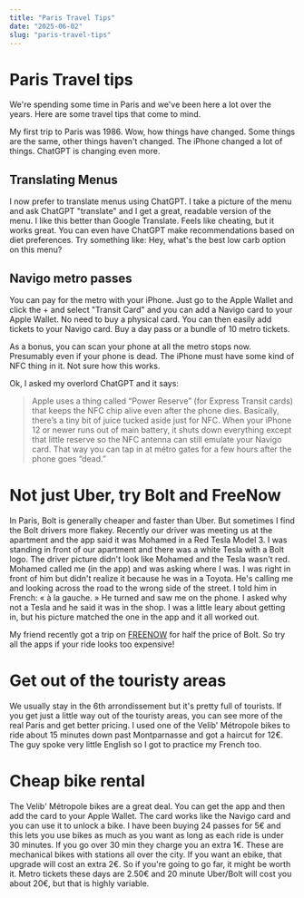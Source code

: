 ```yaml
---
title: "Paris Travel Tips"
date: "2025-06-02"
slug: "paris-travel-tips"
---
```


# Paris Travel tips

We're spending some time in Paris and we've been here a lot over the years.  Here are some travel tips that come to mind.   

My first trip to Paris was 1986.  Wow, how things have changed.  Some things are the same, other things haven't changed.  The iPhone changed a lot of things.  ChatGPT is changing even more.

## Translating Menus

I now prefer to translate menus using ChatGPT.  I take a picture of the menu and ask ChatGPT "translate" and I get a great, readable version of the menu.  I like this better than Google Translate.  Feels like cheating, but it works great.  You can even have ChatGPT make recommendations based on diet preferences.  Try something like:  Hey, what's the best low carb option on this menu?


## Navigo metro passes

You can pay for the metro with your iPhone.  Just go to the Apple Wallet and click the + and select "Transit Card"  and you can add a Navigo card to your Apple Wallet.  No need to buy a physical card.  You can then easily add tickets to your Navigo card.  Buy a day pass or a bundle of 10 metro tickets.  

As a bonus, you can scan your phone at all the metro stops now.  Presumably even if your phone is dead.  The iPhone must have some kind of NFC thing in it.  Not sure how this works.

Ok, I asked my overlord ChatGPT and it says:

> Apple uses a thing called “Power Reserve” (for Express Transit cards) that keeps the NFC chip alive even after the phone dies. Basically, there’s a tiny bit of juice tucked aside just for NFC. When your iPhone 12 or newer runs out of main battery, it shuts down everything except that little reserve so the NFC antenna can still emulate your Navigo card. That way you can tap in at métro gates for a few hours after the phone goes “dead.”


# Not just Uber, try Bolt and FreeNow

In Paris, Bolt is generally cheaper and faster than Uber.  But sometimes I find the Bolt drivers more flakey.  Recently our driver was meeting us at the apartment and the app said it was Mohamed in a Red Tesla Model 3.  I was standing in front of our apartment and there was a white Tesla with a Bolt logo. The driver picture didn't look like Mohamed and the Tesla wasn't red.  Mohamed called me (in the app) and was asking where I was. I was right in front of him but didn't realize it because he was in a Toyota.  He's calling me and looking across the road to the wrong side of the street.  I told him in French: « à la gauche. » He turned and saw me on the phone.  I asked why not a Tesla and he said it was in the shop.  I was a little leary about getting in, but his picture matched the one in the app and it all worked out.

My friend recently got a trip on [FREENOW](https://apps.apple.com/us/app/freenow-taxi-and-more/id357852748?ppid=789de1fb-a3a3-4deb-9e79-423d589eb70c) for half the price of Bolt. So try all the apps if your ride looks too expensive!


# Get out of the touristy areas

We usually stay in the 6th arrondissement but it's pretty full of tourists.  If you get just a little way out of the touristy areas, you can see more of the real Paris and get better pricing.  I used one of the Velib' Métropole bikes to ride about 15 minutes down past Montparnasse and got a haircut for 12€.  The guy spoke very little English so I got to practice my French too.  

# Cheap bike rental

The Velib' Métropole bikes are a great deal. You can get the app and then add the card to your Apple Wallet.  The card works like the Navigo card and you can use it to unlock a bike.  I have been buying 24 passes for 5€ and this lets you use bikes as much as you want as long as each ride is under 30 minutes.  If you go over 30 min they charge you an extra 1€.  These are mechanical bikes with stations all over the city.  If you want an ebike, that upgrade will cost an extra 2€.  So if you're going to go far, it might be worth it.  Metro tickets these days are 2.50€ and 20 minute Uber/Bolt will cost you about 20€, but that is highly variable.

